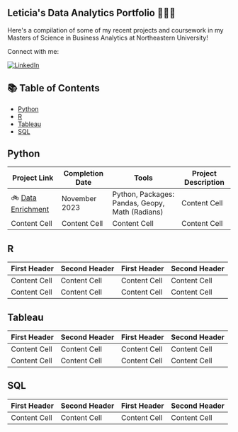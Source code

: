 ## Leticia's Data Analytics Portfolio 👩🏻‍💻
Here's a compilation of some of my recent projects and coursework in my Masters of Science in Business Analytics at Northeastern University!

Connect with me:
<div align="left">
    <!-- Replace href with your links -->
    <a href="https://www.linkedin.com/in/leticiatca/">
        <img src="https://img.shields.io/badge/LinkedIn-0077B5?style=for-the-badge&logo=linkedin&logoColor=white" alt="LinkedIn"/>
    </a>
</div>

## 📚 Table of Contents 
- [Python](#python)
- [R](#r)
- [Tableau](#Tableau)
- [SQL](#SQL)

## Python
| Project Link  | Completion Date | Tools  | Project Description |
| ------------- | ------------- | ------------- | ------------- |
| 🚲 [Data Enrichment](https://github.com/leticiatca/DataEnrichment/tree/main)  | November 2023  | Python, Packages: Pandas, Geopy, Math (Radians)   | Content Cell  |
| Content Cell  | Content Cell  | Content Cell  | Content Cell  |

## R
| First Header  | Second Header | First Header  | Second Header |
| ------------- | ------------- | ------------- | ------------- |
| Content Cell  | Content Cell  | Content Cell  | Content Cell  |
| Content Cell  | Content Cell  | Content Cell  | Content Cell  |

## Tableau
| First Header  | Second Header | First Header  | Second Header |
| ------------- | ------------- | ------------- | ------------- |
| Content Cell  | Content Cell  | Content Cell  | Content Cell  |
| Content Cell  | Content Cell  | Content Cell  | Content Cell  |

## SQL
| First Header  | Second Header | First Header  | Second Header |
| ------------- | ------------- | ------------- | ------------- |
| Content Cell  | Content Cell  | Content Cell  | Content Cell  |

